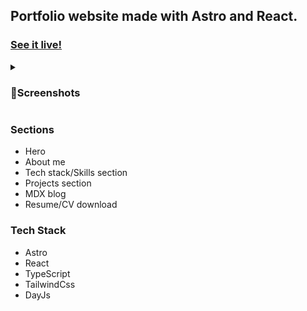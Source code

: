 ## Portfolio website made with Astro and React.

### [See it live!](https://www.destructo.dev)

<details>
  <summary><h3>🌈Screenshots</h3></summary>
  
  <img src="https://imgur.com/KT35QzS.png" width="800"/>
  <img src="https://imgur.com/x6gEHqp.png" width="800"/>
  <img src="https://imgur.com/83NvuKZ.png" width="800"/>
</details>

### Sections
- Hero
- About me
- Tech stack/Skills section
- Projects section
- MDX blog
- Resume/CV download


### Tech Stack
- Astro
- React
- TypeScript
- TailwindCss
- DayJs